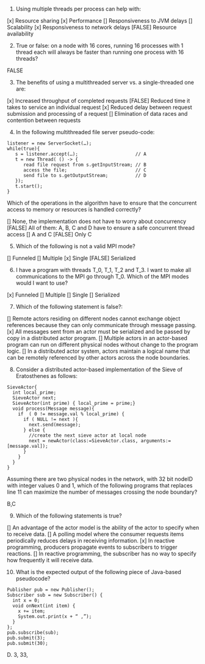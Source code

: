 1. Using multiple threads per process can help with:

[x] Resource sharing
[x] Performance
[] Responsiveness to JVM delays
[] Scalability
[x] Responsiveness to network delays
[FALSE] Resource availability

2. True or false: on a node with 16 cores, running 16 processes with 1 thread each will always be faster 
than running one process with 16 threads?

FALSE

3. The benefits of using a multithreaded server vs. a single-threaded one are:

[x] Increased throughput of completed requests
[FALSE] Reduced time it takes to service an individual request
[x] Reduced delay between request submission and processing of a request
[] Elimination of data races and contention between requests   
   
4. In the following multithreaded file server pseudo-code:

``` 
listener = new ServerSocket(…);
while(true){
   s = listener.accept(…);                     // A
   t = new Thread( () -> {
      read file request from s.getInputStream; // B
      access the file;                         // C
      send file to s.getOutputStream;          // D
   });
   t.start();
}
```

Which of the operations in the algorithm have to ensure that the concurrent access to memory or resources is handled correctly?

[] None, the implementation does not have to worry about concurrency
[FALSE] All of them: A, B, C and D have to ensure a safe concurrent thread access
[] A and C
[FALSE] Only C

5. Which of the following is not a valid MPI mode?

[] Funneled
[] Multiple
[x] Single
[FALSE] Serialized

6. I have a program with threads T_0, T_1, T_2 and T_3. I want to make all communications to the MPI go through T_0.
Which of the MPI modes would I want to use?

[x] Funneled
[] Multiple
[] Single
[] Serialized

7. Which of the following statement is false?:

[] Remote actors residing on different nodes cannot exchange object references because they can only communicate through message passing.
[x] All messages sent from an actor must be serialized and be passed by copy in a distributed actor program.
[] Multiple actors in an actor-based program can run on different physical nodes without change to the program logic.
[] In a distributed actor system, actors maintain a logical name that can be remotely referenced by other actors across the node boundaries.

8. Consider a distributed actor-based implementation of the Sieve of Eratosthenes as follows:
   
``` 
SieveActor{
  int local_prime;
  SieveActor next;
  SieveActor(int prime) { local_prime = prime;}
  void process(Message message){
    if  ( 0 != message.val % local_prime) {
      if ( NULL != next ){
        next.send(message);        
      } else {
        //create the next sieve actor at local node
        next = newActor(class:=SieveActor.class, arguments:=[message.val]);
      } 
    }  
  }
}
```

Assuming there are two physical nodes in the network, 
with 32 bit nodeID with integer values 0 and 1, which of the following programs that replaces line 11
can maximize the number of messages crossing the node boundary?

B,C

9. Which of the following statements is true?

[] An advantage of the actor model is the ability of the actor to specify when to receive data.
[] A polling model where the consumer requests items periodically reduces delays in receiving information.
[x] In reactive programming, producers propagate events to subscribers to trigger reactions.
[] In reactive programming, the subscriber has no way to specify how frequently it will receive data. 
 
10. What is the expected output of the following piece of Java-based pseudocode?

``` 
Publisher pub = new Publisher();
Subscriber sub = new Subscriber() {
  int x = 0;
  void onNext(int item) {
    x += item;
    System.out.print(x + “ ,”);
  }
};
pub.subscribe(sub);
pub.submit(3);
pub.submit(30);
```

D. 3, 33,